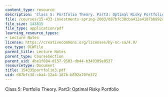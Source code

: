 ```yaml
---
content_type: resource
description: 'Class 5: Portfolio Theory. Part3: Optimal Risky Portfolio'
file: /courses/15-433-investments-spring-2003/d87bfc38cba412a4187bb892a70fe372_154335portfolio3.pdf
file_size: 143815
file_type: application/pdf
learning_resource_types:
- Lecture Notes
license: https://creativecommons.org/licenses/by-nc-sa/4.0/
ocw_type: OCWFile
parent_title: Lecture Notes
parent_type: CourseSection
parent_uid: 4be1f884-d157-9503-db44-b340309e0537
resourcetype: Document
title: 154335portfolio3.pdf
uid: d87bfc38-cba4-12a4-187b-b892a70fe372
---
```

Class 5: Portfolio Theory. Part3: Optimal Risky Portfolio